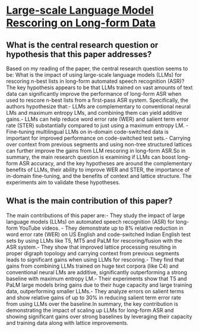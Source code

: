 # [Large-scale Language Model Rescoring on Long-form Data](https://arxiv.org/abs/2306.08133)

## What is the central research question or hypothesis that this paper addresses?

Based on my reading of the paper, the central research question seems to be: What is the impact of using large-scale language models (LLMs) for rescoring n-best lists in long-form automated speech recognition (ASR)?The key hypothesis appears to be that LLMs trained on vast amounts of text data can significantly improve the performance of long-form ASR when used to rescore n-best lists from a first-pass ASR system. Specifically, the authors hypothesize that:- LLMs are complementary to conventional neural LMs and maximum entropy LMs, and combining them can yield additive gains.- LLMs can help reduce word error rate (WER) and salient term error rate (STER) substantially compared to just using a maximum entropy LM. - Fine-tuning multilingual LLMs on in-domain code-switched data is important for improved performance on code-switched test sets.- Carrying over context from previous segments and using non-tree structured lattices can further improve the gains from LLM rescoring in long-form ASR.So in summary, the main research question is examining if LLMs can boost long-form ASR accuracy, and the key hypotheses are around the complementary benefits of LLMs, their ability to improve WER and STER, the importance of in-domain fine-tuning, and the benefits of context and lattice structure. The experiments aim to validate these hypotheses.


## What is the main contribution of this paper?

The main contributions of this paper are:- They study the impact of large language models (LLMs) on automated speech recognition (ASR) for long-form YouTube videos. - They demonstrate up to 8% relative reduction in word error rate (WER) on US English and code-switched Indian English test sets by using LLMs like T5, MT5 and PaLM for rescoring/fusion with the ASR system.- They show that improved lattice processing resulting in proper digraph topology and carrying context from previous segments leads to significant gains when using LLMs for rescoring.- They find that gains from combining LLMs trained on huge text corpora (like C4) and conventional neural LMs are additive, significantly outperforming a strong baseline with maximum entropy LM.- Their experiments show that T5 and PaLM large models bring gains due to their huge capacity and large training data, outperforming smaller LLMs.- They analyze errors on salient terms and show relative gains of up to 30% in reducing salient term error rate from using LLMs over the baseline.In summary, the key contribution is demonstrating the impact of scaling up LLMs for long-form ASR and showing significant gains over strong baselines by leveraging their capacity and training data along with lattice improvements.
